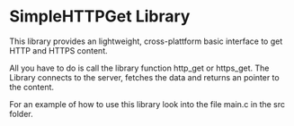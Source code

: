 # SimpleHTTPGet Library

This library provides an lightweight, cross-plattform basic interface to get HTTP and HTTPS content.

All you have to do is call the library function http_get or https_get. The Library connects to the server, fetches the data and returns an pointer to the content.

For an example of how to use this library look into the file main.c in the src folder.
